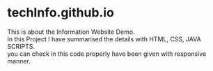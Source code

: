 # techInfo.github.io
This is about the Information Website Demo.
<br>
In this Project I have summarised the details with HTML, CSS, JAVA SCRIPTS. 
<br>
you can check in this code properly have been given with responsive manner. 